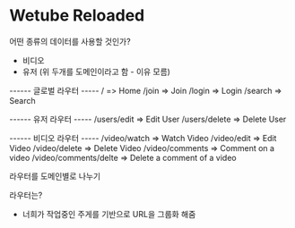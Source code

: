 # Wetube Reloaded

어떤 종류의 데이터를 사용할 것인가? 
- 비디오
- 유저
(위 두개를 도메인이라고 함 - 이유 모름)


------ 글로벌 라우터 -----
/ => Home
/join => Join
/login => Login
/search => Search


------ 유저 라우터 -----
/users/edit => Edit User
/users/delete => Delete User


------ 비디오 라우터 -----
/video/watch => Watch Video
/video/edit => Edit Video
/video/delete => Delete Video
/video/comments => Comment on a video
/video/comments/delte => Delete a comment of a video

라우터를 도메인별로 나누기

라우터는?
- 너희가 작업중인 주게를 기반으로 URL을 그룹화 해줌

